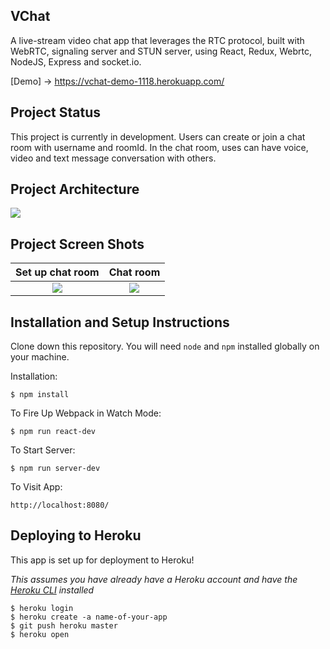 ## VChat

A live-stream video chat app that leverages the RTC protocol, built with WebRTC, signaling server and STUN server, using React, Redux, Webrtc, NodeJS, Express and socket.io.

[Demo] -> https://vchat-demo-1118.herokuapp.com/

## Project Status

This project is currently in development. Users can create or join a chat room with username and roomId. In the chat room, uses can have voice, video and text message conversation with others.

## Project Architecture

![](https://image.slidesharecdn.com/introductiontowebrtcslideshare-160120114421/95/introduction-to-webrtc-6-638.jpg?cb=1453290542)

## Project Screen Shots
Set up chat room           |  Chat room
:-------------------------:|:-------------------------:
![](https://preview.ibb.co/b1xPcJ/Vchat_fifth_Capture.png)  |  ![](https://preview.ibb.co/n65o4y/VCHAT_fourth_Capture.png)

## Installation and Setup Instructions

Clone down this repository. You will need `node` and `npm` installed globally on your machine.  

Installation:

`$ npm install`  

To Fire Up Webpack in Watch Mode:

`$ npm run react-dev`  

To Start Server:

`$ npm run server-dev`  

To Visit App:

`http://localhost:8080/`  

## Deploying to Heroku
This app is set up for deployment to Heroku!

_This assumes you have already have a Heroku account and have the [Heroku CLI](https://devcenter.heroku.com/articles/heroku-cli) installed_
```
$ heroku login
$ heroku create -a name-of-your-app
$ git push heroku master
$ heroku open
```
